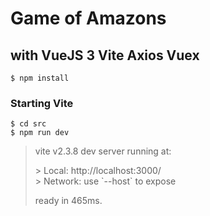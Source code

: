 # Game of Amazons
## with VueJS 3 Vite Axios Vuex




```
$ npm install
```


### Starting Vite

```
$ cd src
$ npm run dev
```

>  vite v2.3.8 dev server running at:  
>  
>  \> Local: http://localhost:3000/  
>  \> Network: use \`--host\` to expose  
>  
>  ready in 465ms.

